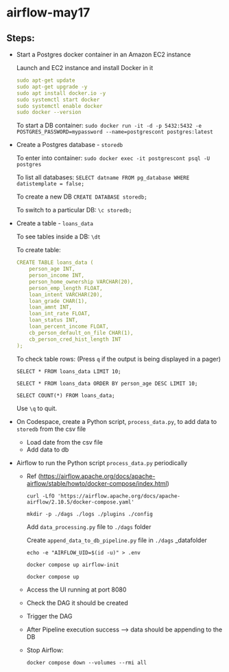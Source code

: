 # airflow-may17

## Steps:

- Start a Postgres docker container in an Amazon EC2 instance
  
  Launch and EC2 instance and install Docker in it
  ```yml
  sudo apt-get update
  sudo apt-get upgrade -y
  sudo apt install docker.io -y
  sudo systemctl start docker
  sudo systemctl enable docker
  sudo docker --version
  ```

  To start a DB container:
  `sudo docker run -it -d -p 5432:5432 -e POSTGRES_PASSWORD=mypassword --name=postgrescont postgres:latest`
  
- Create a Postgres database - `storedb`

  To enter into container:
  `sudo docker exec -it postgrescont psql -U postgres`

  To list all databases: 
  `SELECT datname FROM pg_database WHERE datistemplate = false;`

  To create a new DB
  `CREATE DATABASE storedb;`

  To switch to a particular DB:
  `\c storedb;`

- Create a table - `loans_data`

  To see tables inside a DB:
  `\dt`

  To create table:
    ```yml
    CREATE TABLE loans_data (
        person_age INT,
        person_income INT,
        person_home_ownership VARCHAR(20),
        person_emp_length FLOAT,
        loan_intent VARCHAR(20),
        loan_grade CHAR(1),
        loan_amnt INT,
        loan_int_rate FLOAT,
        loan_status INT,
        loan_percent_income FLOAT,
        cb_person_default_on_file CHAR(1),
        cb_person_cred_hist_length INT
    );
    ```

    To check table rows: (Press `q` if the output is being displayed in a pager)

    `SELECT * FROM loans_data LIMIT 10;`

    `SELECT * FROM loans_data ORDER BY person_age DESC LIMIT 10;`

    `SELECT COUNT(*) FROM loans_data;`

    Use `\q` to quit.

- On Codespace, create a Python script, `process_data.py`, to add data to `storedb` from the csv file
  - Load date from the csv file
  - Add data to db

- Airflow to run the Python script `process_data.py` periodically
  - Ref (https://airflow.apache.org/docs/apache-airflow/stable/howto/docker-compose/index.html)

    `curl -LfO 'https://airflow.apache.org/docs/apache-airflow/2.10.5/docker-compose.yaml'`

    `mkdir -p ./dags ./logs ./plugins ./config`

    Add `data_processing.py` file to `./dags` folder

    Create `append_data_to_db_pipeline.py` file in `./dags` _datafolder

    `echo -e "AIRFLOW_UID=$(id -u)" > .env`

    `docker compose up airflow-init`

    `docker compose up`

  - Access the UI running at port 8080
  - Check the DAG it should be created
  - Trigger the DAG
  - After Pipeline execution success --> data should be appending to the DB
  - Stop Airflow: 
  
    `docker compose down --volumes --rmi all`


